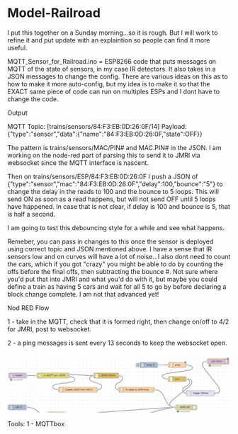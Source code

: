 # Model-Railroad

I put this together on a Sunday morning...so it is rough. But I will work to refine it and put update with an explaintion so people can find it more useful.

MQTT_Sensor_for_Railroad.ino = ESP8266 code that puts messages on MQTT of the state of sensors, in my case IR detectors. It also takes in a JSON messages to change the config. There are various ideas on this as to how to make it more auto-config, but my idea is to make it so that the EXACT same piece of code can run on multiples ESPs and I dont have to change the code.

Output

MQTT Topic: [trains/sensors/84:F3:EB:0D:26:0F/14]
Payload: {"type":"sensor","data":{"name":"84:F3:EB:0D:26:0F,"state":OFF}} 

The pattern is trains/sensors/MAC/PIN# and MAC.PIN# in the JSON. I am working on the node-red part of parsing this to send it to JMRI via websocket since the MQTT interface is nascent.

Then on trains/sensors/ESP/84:F3:EB:0D:26:0F I push a JSON of {"type":"sensor","mac":"84:F3:EB:0D:26:0F","delay":100,"bounce":"5"} to change the delay in the reads to 100 and the bounce to 5 loops. This will send ON as soon as a read happens, but will not send OFF until 5 loops have happened. In case that is not clear, if delay is 100 and bounce is 5, that is half a second.

I am going to test this debouncing style for a while and see what happens.

Remeber, you can pass in changes to this once the sensor is deployed using correct topic and JSON mentioned above. I have a sense that IR sensors low and on curves will have a lot of noise...I also dont need to count the cars, which if you got "crazy" you might be able to do by counting the offs before the final offs, then subtracting the bounce #. Not sure where you'd put that into JMRI and what you'd do with it, but maybe you could define a train as having 5 cars and wait for all 5 to go by before declaring a block change complete. I am not that advanced yet!

Nod RED Flow

1 - take in the MQTT, check that it is formed right, then change on/off to 4/2 for JMRI, post to websocket.

2 - a ping messages is sent every 13 seconds to keep the websocket open.

![node red image](/MQTT_Sensor_for_Railroad/node-red-layout.png)

Tools:
1 - MQTTbox
